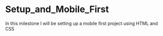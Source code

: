 # Setup_and_Mobile_First
In this milestone I will be setting up a mobile first project using HTML and CSS
